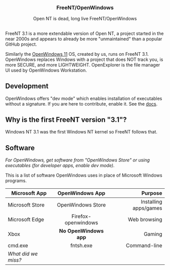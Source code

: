 <div align="center">
<h3>FreeNT/OpenWindows</h3>
Open NT is dead, long live FreeNT/OpenWindows
</div>

## 

FreeNT 3.1 is a more extendable version of Open NT, a project started in the near 2000s and appears to already
be more "unmaintained" than a popular GitHub project.

Similarly the [OpenWindows 11](https://freent-project.github.io/openwindows) OS, created by us, runs on
FreeNT 3.1. OpenWindows replaces Windows with a project that does NOT track you, is more SECURE, and more
LIGHTWEIGHT. OpenExplorer is the file manager UI used by OpenWindows Workstation.

## Development

OpenWindows offers "dev mode" which enables installation of executables without a signature.
If you are here to contribute, enable it.
See the [docs](https://freent-project.github.io/freent31-docs).

## Why is the first FreeNT version "3.1"?

Windows NT 3.1 was the first Windows NT kernel so FreeNT follows that.

## Software

*For OpenWindows, get software from "OpenWindows Store" or using executables (for developer apps, enable dev mode).*

This is a list of software OpenWindows uses in place of Microsoft Windows programs.

| Microsoft App       | OpenWindows App         | Purpose               |
|---------------------|:-----------------------:|----------------------:|
| Microsoft Store     | OpenWindows Store       | Installing apps/games |
| Microsoft Edge      | Firefox-openwindows     | Web browsing          |
| Xbox                | **No OpenWindows app**  | Gaming                |
| cmd.exe             | fntsh.exe               | Command-line          |
| *What did we miss?* |                         |                       |
